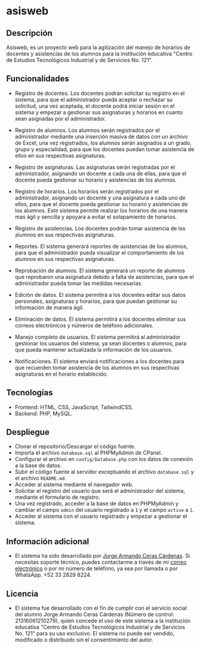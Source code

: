 # asisweb

## Descripción

Asisweb, es un proyecto web para la agilización del manejo de horarios de docentes y asistencias de los alumnos para la institución educativa "Centro de Estudios Tecnológicos Industrial y de Servicios No. 121".

## Funcionalidades

- Registro de docentes. Los docentes podrán solicitar su registro en el sistema, para que el administrador pueda aceptar o rechazar su solicitud, una vez aceptada, el docente podrá iniciar sesión en el sistema y empezar a gestionar sus asignaturas y horarios en cuanto sean asignadas por el administrador.

- Registro de alumnos. Los alumnos serán registrados por el administrador mediante una inserción masiva de datos con un archivo de Excel, una vez registrados, los alumnos serán asignados a un grado, grupo y especialidad, para que los docentes puedan tomar asistencia de ellos en sus respectivas asignaturas.

- Registro de asignaturas. Las asignaturas serán registradas por el administrador, asignando un docente a cada una de ellas, para que el docente pueda gestionar su horario y asistencias de los alumnos.

- Registro de horarios. Los horarios serán registrados por el administrador, asignando un docente y una asignatura a cada uno de ellos, para que el docente pueda gestionar su horario y asistencias de los alumnos. Este sistema permite realizar los horarios de una manera mas ágil y sencilla y apoyara a evitar el solapamiento de horarios.

- Registro de asistencias. Los docentes podrán tomar asistencia de los alumnos en sus respectivas asignaturas.

- Reportes. El sistema generará reportes de asistencias de los alumnos, para que el administrador pueda visualizar el comportamiento de los alumnos en sus respectivas asignaturas.

- Reprobación de alumnos. El sistema generará un reporte de alumnos que reprobaron una asignatura debido a falta de asistencias, para que el administrador pueda tomar las medidas necesarias.

- Edición de datos. El sistema permitirá a los docentes editar sus datos personales, asignaturas y horarios, para que puedan gestionar su información de manera ágil.

- Eliminación de datos. El sistema permitirá a los docentes eliminar sus correos electrónicos y números de teléfono adicionales.

- Manejo completo de usuarios. El sistema permitirá al administrador gestionar los usuarios del sistema, ya sean docentes o alumnos, para que pueda mantener actualizada la información de los usuarios.

- Notificaciones. El sistema enviará notificaciones a los docentes para que recuerden tomar asistencia de los alumnos en sus respectivas asignaturas en el horario establecido.

## Tecnologías

- Frontend: HTML, CSS, JavaScript, TailwindCSS.
- Backend: PHP, MySQL.

## Despliegue

- Clonar el repositorio/Descargar el código fuente.
- Importa el archivo `database.sql` al PHPMyAdmin de CPanel.
- Configurar el archivo en `config/Database.php` con los datos de conexión a la base de datos.
- Subir el código fuente al servidor exceptuando el archivo `database.sql` y el archivo `README.md`.
- Acceder al sistema mediante el navegador web.
- Solicitar el registro del usuario que será el administrador del sistema, mediante el formulario de registro.
- Una vez registrado, acceder a la base de datos en PHPMyAdmin y cambiar el campo `admin` del usuario registrado a `1` y el campo `active` a `1`.
- Acceder al sistema con el usuario registrado y empezar a gestionar el sistema.

## Información adicional

- El sistema ha sido desarrollado por [Jorge Armando Ceras Cárdenas](https://armandodev.portfolio.netlify.app/). Si necesitas soporte técnico, puedes contactarme a través de mi [correo electrónico](mailto:jorge.armando.c.cardenas@gmail.com) o por mi número de teléfono, ya sea por llamada o por WhatsApp. +52 33 2829 8224.

## Licencia

- El sistema fue desarrollado con el fin de cumplir con el servicio social del alumno Jorge Armando Ceras Cárdenas (Número de control: 21316061210279), quien concede el uso de este sistema a la institución educativa "Centro de Estudios Tecnológicos Industrial y de Servicios No. 121" para su uso exclusivo. El sistema no puede ser vendido, modificado o distribuido sin el consentimiento del autor.
